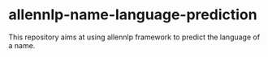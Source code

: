 # allennlp-name-language-prediction
This repository aims at using allennlp framework to predict the language of a name.
